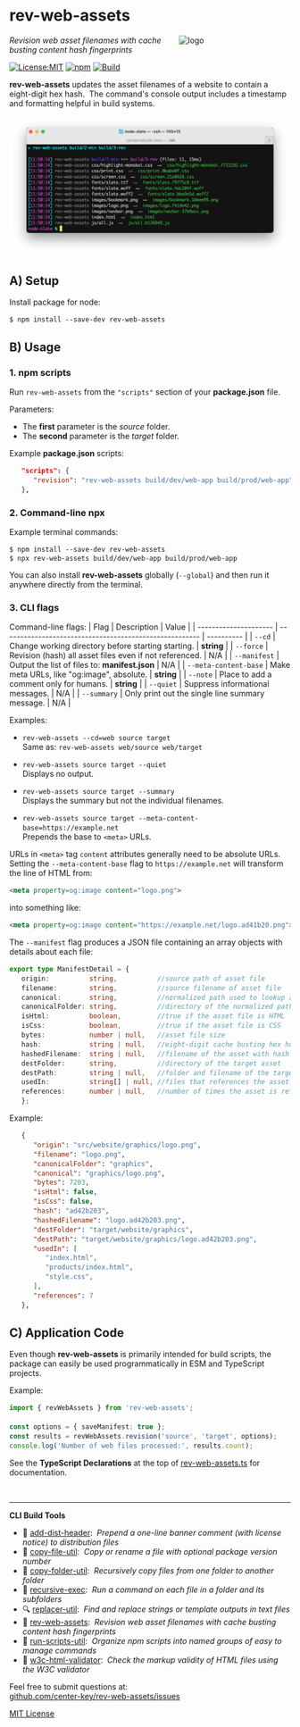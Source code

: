 # rev-web-assets
<img src=https://centerkey.com/graphics/center-key-logo.svg align=right width=200 alt=logo>

_Revision web asset filenames with cache busting content hash fingerprints_

[![License:MIT](https://img.shields.io/badge/License-MIT-blue.svg)](https://github.com/center-key/rev-web-assets/blob/main/LICENSE.txt)
[![npm](https://img.shields.io/npm/v/rev-web-assets.svg)](https://www.npmjs.com/package/rev-web-assets)
[![Build](https://github.com/center-key/rev-web-assets/workflows/build/badge.svg)](https://github.com/center-key/rev-web-assets/actions/workflows/run-spec-on-push.yaml)

**rev-web-assets** updates the asset filenames of a website to contain a eight-digit hex hash.&nbsp;
The command's console output includes a timestamp and formatting helpful in build systems.

<img src=https://raw.githubusercontent.com/center-key/rev-web-assets/main/screenshot.png
width=800 alt=screenshot>

## A) Setup
Install package for node:
```shell
$ npm install --save-dev rev-web-assets
```

## B) Usage
### 1. npm scripts
Run `rev-web-assets` from the `"scripts"` section of your **package.json** file.

Parameters:
* The **first** parameter is the *source* folder.
* The **second** parameter is the *target* folder.

Example **package.json** scripts:
```json
   "scripts": {
      "revision": "rev-web-assets build/dev/web-app build/prod/web-app"
   },
```

### 2. Command-line npx
Example terminal commands:
```shell
$ npm install --save-dev rev-web-assets
$ npx rev-web-assets build/dev/web-app build/prod/web-app
```
You can also install **rev-web-assets** globally (`--global`) and then run it anywhere directly from the terminal.

### 3. CLI flags
Command-line flags:
| Flag                  | Description                                             | Value      |
| --------------------- | ------------------------------------------------------- | ---------- |
| `--cd`                | Change working directory before starting starting.      | **string** |
| `--force`             | Revision (hash) all asset files even if not referenced. | N/A        |
| `--manifest`          | Output the list of files to: **manifest.json**          | N/A        |
| `--meta-content-base` | Make meta URLs, like "og:image", absolute.              | **string** |
| `--note`              | Place to add a comment only for humans.                 | **string** |
| `--quiet`             | Suppress informational messages.                        | N/A        |
| `--summary`           | Only print out the single line summary message.         | N/A        |

Examples:
   - `rev-web-assets --cd=web source target`<br>
   Same as: `rev-web-assets web/source web/target`

   - `rev-web-assets source target --quiet`<br>
   Displays no output.

   - `rev-web-assets source target --summary`<br>
   Displays the summary but not the individual filenames.

   - `rev-web-assets source target --meta-content-base=https://example.net`<br>
   Prepends the base to `<meta>` URLs.

URLs in `<meta>` tag `content` attributes generally need to be absolute URLs.&nbsp;
Setting the `--meta-content-base` flag to `https://example.net` will transform the line of HTML from:
```html
<meta property=og:image content="logo.png">
```
into something like:
```html
<meta property=og:image content="https://example.net/logo.ad41b20.png">
```

The `--manifest` flag produces a JSON file containing an array objects with details about each file:
```typescript
export type ManifestDetail = {
   origin:          string,          //source path of asset file
   filename:        string,          //source filename of asset file
   canonical:       string,          //normalized path used to lookup asset in manifest
   canonicalFolder: string,          //directory of the normalized path of the asset file
   isHtml:          boolean,         //true if the asset file is HTML
   isCss:           boolean,         //true if the asset file is CSS
   bytes:           number | null,   //asset file size
   hash:            string | null,   //eight-digit cache busting hex humber that changes if the asset changes
   hashedFilename:  string | null,   //filename of the asset with hash inserted before the file extension
   destFolder:      string,          //directory of the target asset
   destPath:        string | null,   //folder and filename of the target asset
   usedIn:          string[] | null, //files that references the asset
   references:      number | null,   //number of times the asset is referenced
   };
```
Example:
```json
   {
      "origin": "src/website/graphics/logo.png",
      "filename": "logo.png",
      "canonicalFolder": "graphics",
      "canonical": "graphics/logo.png",
      "bytes": 7203,
      "isHtml": false,
      "isCss": false,
      "hash": "ad42b203",
      "hashedFilename": "logo.ad42b203.png",
      "destFolder": "target/website/graphics",
      "destPath": "target/website/graphics/logo.ad42b203.png",
      "usedIn": [
         "index.html",
         "products/index.html",
         "style.css",
      ],
      "references": 7
   },
```

## C) Application Code
Even though **rev-web-assets** is primarily intended for build scripts, the package can easily be used programmatically in ESM and TypeScript projects.

Example:
``` typescript
import { revWebAssets } from 'rev-web-assets';

const options = { saveManifest: true };
const results = revWebAssets.revision('source', 'target', options);
console.log('Number of web files processed:', results.count);
```

See the **TypeScript Declarations** at the top of [rev-web-assets.ts](rev-web-assets.ts) for documentation.

<br>

---
**CLI Build Tools**
   - 🎋 [add-dist-header](https://github.com/center-key/add-dist-header):&nbsp; _Prepend a one-line banner comment (with license notice) to distribution files_
   - 📄 [copy-file-util](https://github.com/center-key/copy-file-util):&nbsp; _Copy or rename a file with optional package version number_
   - 📂 [copy-folder-util](https://github.com/center-key/copy-folder-util):&nbsp; _Recursively copy files from one folder to another folder_
   - 🪺 [recursive-exec](https://github.com/center-key/recursive-exec):&nbsp; _Run a command on each file in a folder and its subfolders_
   - 🔍 [replacer-util](https://github.com/center-key/replacer-util):&nbsp; _Find and replace strings or template outputs in text files_
   - 🔢 [rev-web-assets](https://github.com/center-key/rev-web-assets):&nbsp; _Revision web asset filenames with cache busting content hash fingerprints_
   - 🚆 [run-scripts-util](https://github.com/center-key/run-scripts-util):&nbsp; _Organize npm scripts into named groups of easy to manage commands_
   - 🚦 [w3c-html-validator](https://github.com/center-key/w3c-html-validator):&nbsp; _Check the markup validity of HTML files using the W3C validator_

Feel free to submit questions at:<br>
[github.com/center-key/rev-web-assets/issues](https://github.com/center-key/rev-web-assets/issues)

[MIT License](LICENSE.txt)
